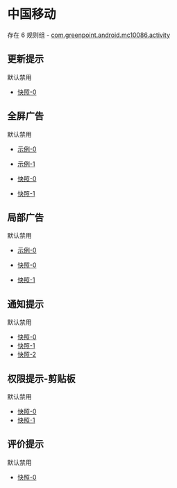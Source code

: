 # 中国移动

存在 6 规则组 - [com.greenpoint.android.mc10086.activity](/src/apps/com.greenpoint.android.mc10086.activity.ts)

## 更新提示

默认禁用

- [快照-0](https://i.gkd.li/import/12534264)

## 全屏广告

默认禁用

- [示例-0](https://e.gkd.li/6e3dcd63-43a8-4ae4-bbf6-72977c3d2f43)
- [示例-1](https://e.gkd.li/dc39efa5-c28e-422e-b3e1-4decab6d0ba7)

- [快照-0](https://i.gkd.li/import/12662361)
- [快照-1](https://i.gkd.li/i/18422535)

## 局部广告

默认禁用

- [示例-0](https://e.gkd.li/117b5b04-205a-4ef2-ba72-0a5efd45bb85)

- [快照-0](https://i.gkd.li/import/12662265)
- [快照-1](https://i.gkd.li/i/18422583)

## 通知提示

默认禁用

- [快照-0](https://i.gkd.li/import/12662213)
- [快照-1](https://i.gkd.li/import/13327880)
- [快照-2](https://i.gkd.li/import/13775652)

## 权限提示-剪贴板

默认禁用

- [快照-0](https://i.gkd.li/import/12662251)
- [快照-1](https://i.gkd.li/import/13775651)

## 评价提示

默认禁用

- [快照-0](https://i.gkd.li/import/12662345)
